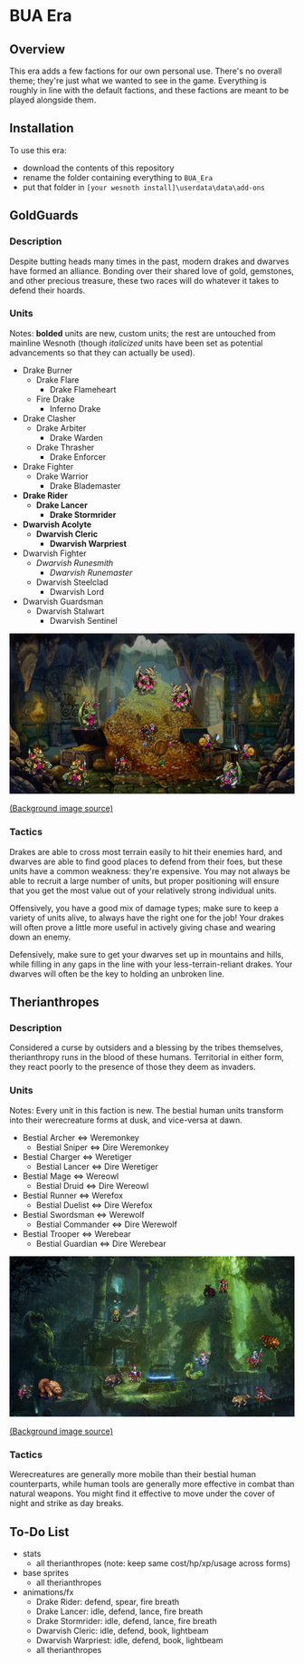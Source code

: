 # BUA Era

## Overview

This era adds a few factions for our own personal use. There's no overall theme; they're just what we wanted to see in the game. Everything is roughly in line with the default factions, and these factions are meant to be played alongside them.

## Installation

To use this era:

* download the contents of this repository
* rename the folder containing everything to `BUA_Era`
* put that folder in `[your wesnoth install]\userdata\data\add-ons`

## GoldGuards

### Description

Despite butting heads many times in the past, modern drakes and dwarves have formed an alliance. Bonding over their shared love of gold, gemstones, and other precious treasure, these two races will do whatever it takes to defend their hoards.

### Units

Notes: __bolded__ units are new, custom units; the rest are untouched from mainline Wesnoth (though _italicized_ units have been set as potential advancements so that they can actually be used).

* Drake Burner
  * Drake Flare
    * Drake Flameheart
  * Fire Drake
    * Inferno Drake
* Drake Clasher
  * Drake Arbiter
    * Drake Warden
  * Drake Thrasher
    * Drake Enforcer
* Drake Fighter
  * Drake Warrior
    * Drake Blademaster
* __Drake Rider__
  * __Drake Lancer__
    * __Drake Stormrider__
* __Dwarvish Acolyte__
  * __Dwarvish Cleric__
    * __Dwarvish Warpriest__
* Dwarvish Fighter
  * _Dwarvish Runesmith_
    * _Dwarvish Runemaster_
  * Dwarvish Steelclad
    * Dwarvish Lord
* Dwarvish Guardsman
  * Dwarvish Stalwart
    * Dwarvish Sentinel

![GoldGuards](/images/readme/GoldGuards/all.gif?raw=true "GoldGuards")

[(Background image source)](https://getwallpapersinhd.com/150391-the_treasures_of_montezuma_3)

### Tactics

Drakes are able to cross most terrain easily to hit their enemies hard, and dwarves are able to find good places to defend from their foes, but these units have a common weakness: they're expensive. You may not always be able to recruit a large number of units, but proper positioning will ensure that you get the most value out of your relatively strong individual units.

Offensively, you have a good mix of damage types; make sure to keep a variety of units alive, to always have the right one for the job! Your drakes will often prove a little more useful in actively giving chase and wearing down an enemy.

Defensively, make sure to get your dwarves set up in mountains and hills, while filling in any gaps in the line with your less-terrain-reliant drakes. Your dwarves will often be the key to holding an unbroken line.

## Therianthropes

### Description

Considered a curse by outsiders and a blessing by the tribes themselves, therianthropy runs in the blood of these humans. Territorial in either form, they react poorly to the presence of those they deem as invaders.

### Units

Notes: Every unit in this faction is new. The bestial human units transform into their werecreature forms at dusk, and vice-versa at dawn.

* Bestial Archer <=> Weremonkey
  * Bestial Sniper <=> Dire Weremonkey
* Bestial Charger <=> Weretiger
  * Bestial Lancer <=> Dire Weretiger
* Bestial Mage <=> Wereowl
  * Bestial Druid <=> Dire Wereowl
* Bestial Runner <=> Werefox
  * Bestial Duelist <=> Dire Werefox
* Bestial Swordsman <=> Werewolf
  * Bestial Commander <=> Dire Werewolf
* Bestial Trooper <=> Werebear
  * Bestial Guardian <=> Dire Werebear

![Therianthropes](/images/readme/Therianthropes/all.gif?raw=true "Therianthropes")

[(Background image source)](https://www.wallpaperup.com/48540/fantasy_forest_ruins_buildings_jungles.html)

### Tactics

Werecreatures are generally more mobile than their bestial human counterparts, while human tools are generally more effective in combat than natural weapons. You might find it effective to move under the cover of night and strike as day breaks.

## To-Do List

* stats
  * all therianthropes (note: keep same cost/hp/xp/usage across forms)
* base sprites
  * all therianthropes
* animations/fx
  * Drake Rider: defend, spear, fire breath
  * Drake Lancer: idle, defend, lance, fire breath
  * Drake Stormrider: idle, defend, lance, fire breath
  * Dwarvish Cleric: idle, defend, book, lightbeam
  * Dwarvish Warpriest: idle, defend, book, lightbeam
  * all therianthropes
